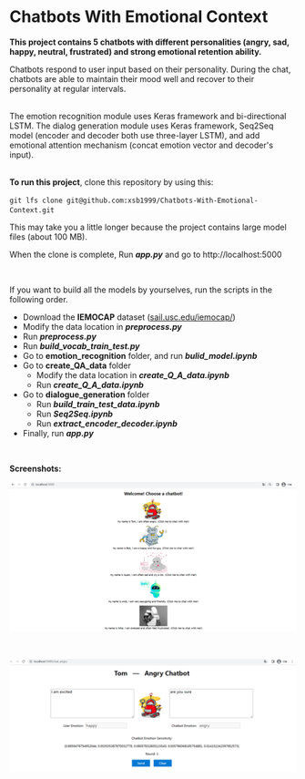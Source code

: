 # Chatbots With Emotional Context

**This project contains 5 chatbots with different personalities (angry, sad, happy, neutral, frustrated) and strong emotional retention ability.**

Chatbots respond to user input based on their personality. During the chat, chatbots are able to maintain their mood well and recover to their personality at regular intervals.
<br><br>

The emotion recognition module uses Keras framework and bi-directional LSTM. The dialog generation module uses Keras framework, Seq2Seq model (encoder and decoder both use three-layer LSTM), and add emotional attention mechanism (concat emotion vector and decoder's input).
<br><br>

**To run this project**, clone this repository by using this:

`git lfs clone git@github.com:xsb1999/Chatbots-With-Emotional-Context.git`

This may take you a little longer because the project contains large model files (about 100 MB).

When the clone is complete, Run ***app.py*** and go to http://localhost:5000

<br>

If you want to build all the models by yourselves, run the scripts in the following order.

- Download the **IEMOCAP** dataset ([sail.usc.edu/iemocap/](https://sail.usc.edu/iemocap/))
- Modify the data location in ***preprocess.py***
- Run ***preprocess.py***
- Run ***build_vocab_train_test.py***
- Go to **emotion_recognition** folder, and run ***bulid_model.ipynb***
- Go to **create_QA_data** folder
	- Modify the data location in ***create_Q_A_data.ipynb***
	- Run ***create_Q_A_data.ipynb***
- Go to **dialogue_generation** folder
	- Run ***build_train_test_data.ipynb***
	- Run ***Seq2Seq.ipynb***
	- Run ***extract_encoder_decoder.ipynb***
- Finally, run ***app.py***

<br>

**Screenshots:**

![screenshot1](./static/pics/screenshot1.png)

<br>

![screenshot1](./static/pics/screenshot2.png)

